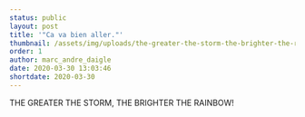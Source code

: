 ```yaml
---
status: public
layout: post
title: '"Ca va bien aller."'
thumbnail: /assets/img/uploads/the-greater-the-storm-the-brighter-the-rainbow.jpg
order: 1
author: marc_andre_daigle
date: 2020-03-30 13:03:46
shortdate: 2020-03-30
---
```

THE GREATER THE STORM, THE BRIGHTER THE RAINBOW!